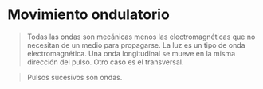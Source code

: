 # Movimiento ondulatorio

> Todas las ondas son mecánicas menos las electromagnéticas que no necesitan de un medio para propagarse. La luz es un tipo de onda electromagnética.
> Una onda longitudinal se mueve en la misma dirección del pulso. Otro caso es el transversal.

> Pulsos sucesivos son ondas.


